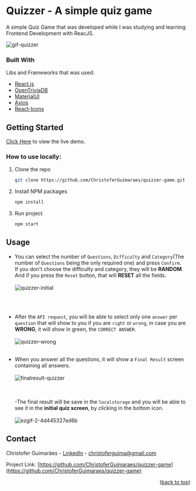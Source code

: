 <div id="top"></div>

# Quizzer - A simple quiz game

A simple Quiz Game that was developed while I was studying and learning Frontend Development with ReacJS.

![gif-quizzer](https://user-images.githubusercontent.com/32392449/145733513-2ba31ac5-f458-42f6-961b-ac8e29d73fc6.gif)

### Built With

Libs and Frameworks that was used:

- [React.js](https://reactjs.org/)
- [OpenTriviaDB](https://opentdb.com/api_config.php)
- [MaterialUI](https://mui.com/pt/)
- [Axios](https://axios-http.com/)
- [React-Icons](https://react-icons.github.io/react-icons/)

## Getting Started

[Click Here](https://quizzer-game.herokuapp.com/) to view the live demo.

### How to use locally:

1. Clone the repo
   ```sh
   git clone https://github.com/ChristoferGuimaraes/quizzer-game.git
   ```
2. Install NPM packages
   ```sh
   npm install
   ```
3. Run project
   ```js
   npm start
   ```

## Usage

- You can select the number of `Questions`, `Difficulty` and `Category`(The number of `Questions` being the only required one) and press `Confirm`.</br>
  If you don't choose the difficulty and category, they will be **RANDOM**. </br>And if you press the `Reset` button, that will **RESET** all the fields.
  </br></br>
  ![quizzer-initial](https://user-images.githubusercontent.com/32392449/145736662-64035a2c-b7ad-4e37-a893-c4fce1cf469d.png)

  </br></br>

- After the `API request`, you will be able to select only one `answer` per `question` that will show to you if you are `right` or `wrong`, in case you are **WRONG**, it will show in green, the `CORRECT ANSWER`.
  </br></br>
  ![quizzer-wrong](https://user-images.githubusercontent.com/32392449/145736282-167389f1-b028-4e10-8a6a-c1bb430b3c9f.png)
  </br></br>
- When you answer all the questions, it will show a `Final Result` screen containing all answers.
  </br></br>
  ![finalresult-quizzer](https://user-images.githubusercontent.com/32392449/145736387-7cf66cf5-c8d4-4bcc-8e7c-f1d05ae9202b.png)

  </br></br>
  -The final result will be save in the `localstorage` and you will be able to see it in the **initial quiz screen**, by clicking in the bottom icon.
  </br></br>
  ![ezgif-2-4d445327ed6b](https://user-images.githubusercontent.com/32392449/145736537-8f92f68f-b982-4274-9fb5-d44b7fc33d2a.gif)

## Contact

Christofer Guimarães - [LinkedIn](https://www.linkedin.com/in/christofer-guimar%C3%A3es-351149218/) - christoferguima@gmail.com

Project Link: [https://github.com/ChristoferGuimaraes/quizzer-game](https://github.com/ChristoferGuimaraes/quizzer-game)

<p align="right">(<a href="#top">back to top</a>)</p>
